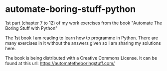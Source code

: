 # automate-boring-stuff-python
1st part (chapter 7 to 12) of my work exercises from the book "Automate The Boring Stuff with Python"

The 1st book I am reading to learn how to programme in Python. There are many exercises in it without 
the answers given so I am sharing my solutions here. 

The book is being distributed with a Creative Commons License. 
It can be found at this url: https://automatetheboringstuff.com/
